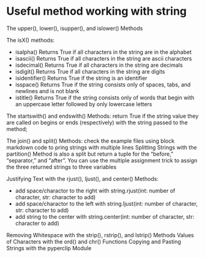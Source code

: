 # Useful method working with string

The upper(), lower(), isupper(), and islower() Methods

The isX() methods:
+ isalpha()	Returns True if all characters in the string are in the alphabet
+ isascii()	Returns True if all characters in the string are ascii characters
+ isdecimal()	Returns True if all characters in the string are decimals
+ isdigit()	Returns True if all characters in the string are digits
+ isidentifier()	Returns True if the string is an identifier
+ isspace() Returns True if the string consists only of spaces, tabs, and newlines and is not blank
+ istitle() Returns True if the string consists only of words that begin with an uppercase letter followed by only lowercase letters

The startswith() and endswith() Methods:  return True if the string value they are called on begins or ends (respectively) with the string passed to the method;

The join() and split() Methods: check the example files
using block markdown code to pring strings with multiple lines
Splitting Strings with the partition() Method is also a split but return a tuple for the “before,” “separator,” and “after”.
You can use the multiple assignment trick to assign the three returned strings to three variables

Justifying Text with the rjust(), ljust(), and center() Methods:
+ add space/charactor to the right with string.rjust(int: number of character, str: character to add)
+ add space/charactor to the left with string.ljust(int: number of character, str: character to add)
+ add string to the center with string.center(int: number of character, str: character to add)

Removing Whitespace with the strip(), rstrip(), and lstrip() Methods
Values of Characters with the ord() and chr() Functions
Copying and Pasting Strings with the pyperclip Module